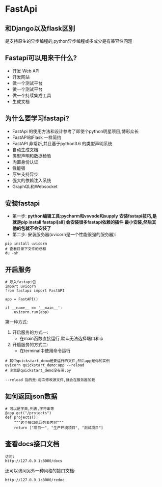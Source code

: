 # FastApi

## 和Django以及flask区别
是支持原生的异步编程的,python异步编程或多或少是有兼容性问题

## Fastapi可以用来干什么?
- 开发 Web API
- 开发网站
- 做一个测试平台
- 做一个测试平台
- 做一个持续集成工具
- 生成文档

## 为什么要学习fastapi?
- FastApi 的使用方法和设计参考了即使个python明星项目,博彩众长
- FastAPI和Flask 一样简约
- FastAPI 非常新,并且基于python3.6 的类型声明系统
- 自动生成文档
- 类型声明和数据检验
- 内置身份认证
- 性能强
- 原生支持异步
- 强大的依赖注入系统
- GraphQL和Websocket

## 安装fastapi
- 第一步:
**python编辑工具:pycharm和vsvode和supply**
**安装fastapi技巧,是就是pip install fastapi[all] 会安装很多fastapi依赖的插件**
**最小安装,然后其他的包就不会安装了**
- 第二步:
安装服务器(uvicorn是一个性能很强的服务器):
```
pip install uvicorn
# 查看目录下文件的总和
du -sh
```

## 开启服务
```
# 导入fastapi包
import uvicorn
from fastapi import FastAPI

app = FastAPI()

if __name__ == '__main__':
    uvicorn.run(app)

```
第一种方式:
1. 开启服务的方式一:
    - 在main函数直接运行,默认无法选择端口和ip
2. 开启服务的方式二:
    - 在terminal中使用命令运行

```
# 其中quickstart_demo是要运行的文件,然后app是你的实例
uvicorn quickstart_demo:app --reload
# 注意是quickstart_demo没有带.py
```
`--reload 指的是:每次修改源文件,就会在服务器加载`

## 如何返回json数据
```
# 可以是字典,列表,字符串等
@app.get("/projects")
def projects():
    """这个接口返回列表内容"""
    return ["项目一", "生产环境项目", "测试项目"]
```
## 查看docs接口文档
```
访问:
http://127.0.0.1:8000/docs
```
还可以访问另外一种风格的接口文档:
```
http://127.0.0.1:8000/redoc
```
